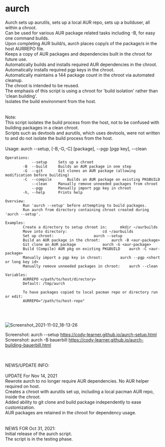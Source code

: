 # aurch

Aurch sets up aurutils, sets up a local AUR repo, sets up a builduser, all within a chroot. <br>
Can be used for various AUR package related tasks including -B, for easy one command builds. <br>
Upon completing AUR build/s, aurch places copy/s of the package/s in the host AURREPO file. <br>
Keeps a copy of AUR packages and dependencies built in the chroot for future use. <br>
Automatically builds and installs required AUR dependencies in the chroot. <br>
Automatically installs required pgp keys in the chroot. <br>
Automatically maintains a 144 package count in the chroot via automated cleanup. <br>
The chroot is intended to be reused. <br>
The emphasis of this script is using a chroot for 'build isolation' rather than 'clean building'. <br>
Isolates the build environment from the host. <br>
<br>
<br>
Note: <br>
This script isolates the build process from the host, not to be confused with building packages in a clean chroot. <br>
Scripts such as devtools and aurutils, which uses devtools, were not written to and do not isolate the build process from the host. <br>
<br>
    Usage:
    		aurch --setup, [-B,-G,-C] [package], --pgp [pgp key], --clean
    
    
    Operations: 
    		    --setup		Sets up a chroot
    		-B  --build		Builds an AUR package in one step
    		-G  --git		Git clones an AUR package (allowing modification before building)
    		-C  --compile		Builds an AUR package on existing PKGBUILD
    		    --clean		Manually remove unneeded packages from chroot
    		    --pgp		Manually import pgp key in chroot
    		-h, --help		Prints help
    
    Overview:
    		Run 'aurch --setup' before attempting to build packages.
    		Run aurch from directory containing chroot created during 'aurch --setup'.
    
    Examples:
    		Create a directory to setup chroot in:		mkdir ~/aurbuilds
    		Move into directory:				cd ~/aurbuilds
    		Set up chroot:					aurch --setup		 
    		Build an AUR package in the chroot:		aurch -B <aur-package>
    		Git clone an AUR package			aurch -G <aur-package>
    		Build (Compile) AUR pkg on existing PKGBUILD	aurch -C <aur-package>
    		Manually import a pgp key in chroot:		aurch --pgp <short or long key id>
    		Manually remove unneeded packages in chroot:	aurch --clean
    
    Variables:
    		AURREPO </path/to/host/directory>
    		Default: /tmp/aurch
    
    		To have packages copied to local pacman repo or directory run or edit:
    		AURREPO="/path/to/host-repo"
    
<br>
<br>

![Screenshot_2021-11-02_18-13-26](https://user-images.githubusercontent.com/36802396/140189725-9f30c9dc-b071-447c-9cd9-a2c177ac3371.png)

Screenshot: aurch --setup	 https://cody-learner.github.io/aurch-setup.html <br>
Screenshot: aurch -B bauerbill	 https://cody-learner.github.io/aurch-building-bauerbill.html <br>

<br>
<br>
NEWS/UPDATE INFO:<br>
<br>
UPDATE For  Nov 14, 2021 <br>
Rewrote aurch to no longer require AUR dependencies. No AUR helper required on host. <br>
Creates a chroot with aurutils set up, including a local pacman AUR repo, inside the chroot. <br>
Added ability to git clone and build package independently to ease customization. <br>
AUR packages are retained in the chroot for dependency usage. <br>
<br>
<br>
NEWS FOR Oct 31, 2021: <br>
Initial release of the aurch script. <br>
The script is in the testing phase. <br>
